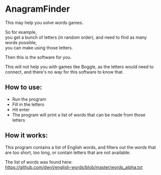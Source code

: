 AnagramFinder
=============

This may help you solve words games.

So for example,   
you get a bunch of letters (in random order),
and need to find as many words possible,  
you can make using those letters.  

Then this is the software for you.

This will not help you with games like Boggle, 
as the letters would need to connect, and there's no way for this software to know that.

How to use:
-----------

- Run the program
- Fill in the letters
- Hit enter
- The program will print a list of words that can be made from those letters

How it works:
-------------
This program contains a list of English words, 
and filters out the words that are too short, too long, or contain letters that are not available.

The list of words was found here:  
https://github.com/dwyl/english-words/blob/master/words_alpha.txt
